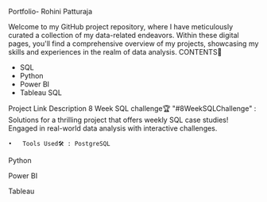 Portfolio- Rohini Patturaja

Welcome to my GitHub project repository, where I have meticulously curated a collection of my data-related endeavors. Within these digital pages, you'll find a comprehensive overview of my projects, showcasing my skills and experiences in the realm of data analysis.
CONTENTS📝

* SQL
* Python
* Power BI
* Tableau
SQL

Project Link	Description
8 Week SQL challenge🏆	"#8WeekSQLChallenge" : Solutions for a thrilling project that offers weekly SQL case studies! Engaged in real-world data analysis with interactive challenges.

	•	Tools Used🛠️ : PostgreSQL
Python

	
	
Power BI

	
	
	
Tableau

	
	
